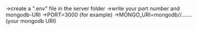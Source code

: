 ->create a ".env" file in the server folder
->write your port number and mongodb-URI
->PORT=3000 (for example)
->MONGO_URI=mongodb//....... (your mongodb URI)
